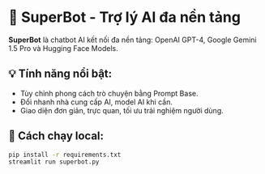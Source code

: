 # 🚀 SuperBot - Trợ lý AI đa nền tảng

**SuperBot** là chatbot AI kết nối đa nền tảng: OpenAI GPT-4, Google Gemini 1.5 Pro và Hugging Face Models.

## 💡 Tính năng nổi bật:
- Tùy chỉnh phong cách trò chuyện bằng Prompt Base.
- Đổi nhanh nhà cung cấp AI, model AI khi cần.
- Giao diện đơn giản, trực quan, tối ưu trải nghiệm người dùng.

## 🚀 Cách chạy local:
```bash
pip install -r requirements.txt
streamlit run superbot.py

